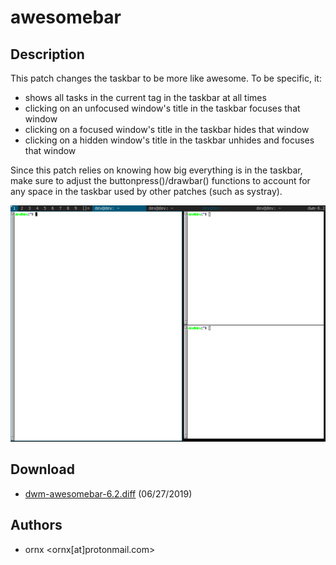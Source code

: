 awesomebar
=====================

Description
-----------
This patch changes the taskbar to be more like awesome. To be specific, it:

  * shows all tasks in the current tag in the taskbar at all times
  * clicking on an unfocused window's title in the taskbar focuses that window
  * clicking on a focused window's title in the taskbar hides that window
  * clicking on a hidden window's title in the taskbar unhides and focuses that window
  
Since this patch relies on knowing how big everything is in the taskbar, make sure to adjust the buttonpress()/drawbar() functions to account for any space in the taskbar used by other patches (such as systray).

![screenshot](dwm-awesomebar-screenshot.png)

Download
--------
* [dwm-awesomebar-6.2.diff](dwm-awesomebar-6.2.diff) (06/27/2019)

Authors
-------
* ornx <ornx[at]protonmail.com>